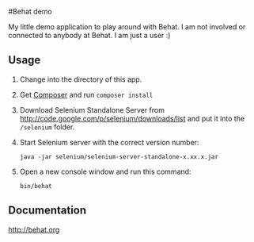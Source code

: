 #Behat demo

My little demo application to play around with Behat.
I am not involved or connected to anybody at Behat. I am just a user :)

## Usage

1. Change into the directory of this app.

2. Get [Composer](http://getcomposer.org) and run `composer install`

3. Download Selenium Standalone Server from <http://code.google.com/p/selenium/downloads/list> and put it into the `/selenium` folder.

4. Start Selenium server with the correct version number:

	```
    java -jar selenium/selenium-server-standalone-x.xx.x.jar
	```

5. Open a new console window and run this command:

	```
    bin/behat
	```
	
## Documentation
<http://behat.org>